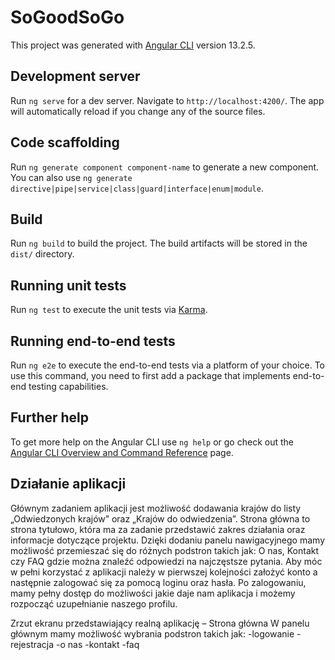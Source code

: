 # SoGoodSoGo

This project was generated with [Angular CLI](https://github.com/angular/angular-cli) version 13.2.5.

## Development server

Run `ng serve` for a dev server. Navigate to `http://localhost:4200/`. The app will automatically reload if you change any of the source files.

## Code scaffolding

Run `ng generate component component-name` to generate a new component. You can also use `ng generate directive|pipe|service|class|guard|interface|enum|module`.

## Build

Run `ng build` to build the project. The build artifacts will be stored in the `dist/` directory.

## Running unit tests

Run `ng test` to execute the unit tests via [Karma](https://karma-runner.github.io).

## Running end-to-end tests

Run `ng e2e` to execute the end-to-end tests via a platform of your choice. To use this command, you need to first add a package that implements end-to-end testing capabilities.

## Further help

To get more help on the Angular CLI use `ng help` or go check out the [Angular CLI Overview and Command Reference](https://angular.io/cli) page.

## Działanie aplikacji

Głównym zadaniem aplikacji jest możliwość dodawania krajów do listy „Odwiedzonych krajów” oraz „Krajów do odwiedzenia”. Strona główna to strona tytułowo, która ma za zadanie przedstawić zakres działania oraz informacje dotyczące projektu. Dzięki dodaniu panelu nawigacyjnego mamy możliwość przemieszać się do różnych podstron takich jak: O nas, Kontakt czy FAQ gdzie można znaleźć odpowiedzi na najczęstsze pytania. Aby móc w pełni korzystać z aplikacji należy w pierwszej kolejności założyć konto a następnie zalogować się za pomocą loginu oraz hasła. Po zalogowaniu, mamy pełny dostęp do możliwości jakie daje nam aplikacja i możemy rozpocząć uzupełnianie naszego profilu. 


Zrzut ekranu przedstawiający realną aplikację – Strona główna
W panelu głównym mamy możliwość wybrania podstron takich jak:
-logowanie
-rejestracja
-o nas
-kontakt
-faq
